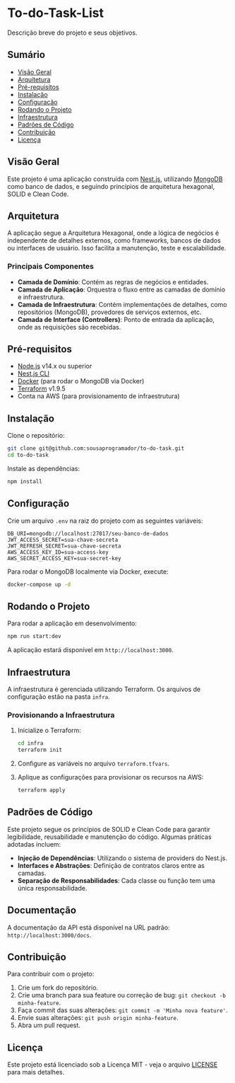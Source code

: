 # To-do-Task-List

Descrição breve do projeto e seus objetivos.

## Sumário

- [Visão Geral](#visão-geral)
- [Arquitetura](#arquitetura)
- [Pré-requisitos](#pré-requisitos)
- [Instalação](#instalação)
- [Configuração](#configuração)
- [Rodando o Projeto](#rodando-o-projeto)
- [Infraestrutura](#infraestrutura)
- [Padrões de Código](#padrões-de-código)
- [Contribuição](#contribuição)
- [Licença](#licença)

## Visão Geral

Este projeto é uma aplicação construída com [Nest.js](https://nestjs.com/), utilizando [MongoDB](https://www.mongodb.com/) como banco de dados, e seguindo princípios de arquitetura hexagonal, SOLID e Clean Code.

## Arquitetura

A aplicação segue a Arquitetura Hexagonal, onde a lógica de negócios é independente de detalhes externos, como frameworks, bancos de dados ou interfaces de usuário. Isso facilita a manutenção, teste e escalabilidade.

### Principais Componentes

- **Camada de Domínio**: Contém as regras de negócios e entidades.
- **Camada de Aplicação**: Orquestra o fluxo entre as camadas de domínio e infraestrutura.
- **Camada de Infraestrutura**: Contém implementações de detalhes, como repositórios (MongoDB), provedores de serviços externos, etc.
- **Camada de Interface (Controllers)**: Ponto de entrada da aplicação, onde as requisições são recebidas.

## Pré-requisitos

- [Node.js](https://nodejs.org/) v14.x ou superior
- [Nest.js CLI](https://docs.nestjs.com/cli/overview)
- [Docker](https://www.docker.com/) (para rodar o MongoDB via Docker)
- [Terraform](https://www.terraform.io/) v1.9.5
- Conta na AWS (para provisionamento de infraestrutura)

## Instalação

Clone o repositório:

```bash
git clone git@github.com:sousaprogramador/to-do-task.git
cd to-do-task
```

Instale as dependências:

```bash
npm install
```

## Configuração

Crie um arquivo `.env` na raiz do projeto com as seguintes variáveis:

```env
DB_URI=mongodb://localhost:27017/seu-banco-de-dados
JWT_ACCESS_SECRET=sua-chave-secreta
JWT_REFRESH_SECRET=sua-chave-secreta
AWS_ACCESS_KEY_ID=sua-access-key
AWS_SECRET_ACCESS_KEY=sua-secret-key
```

Para rodar o MongoDB localmente via Docker, execute:

```bash
docker-compose up -d
```

## Rodando o Projeto

Para rodar a aplicação em desenvolvimento:

```bash
npm run start:dev
```

A aplicação estará disponível em `http://localhost:3000`.

## Infraestrutura

A infraestrutura é gerenciada utilizando Terraform. Os arquivos de configuração estão na pasta `infra`.

### Provisionando a Infraestrutura

1. Inicialize o Terraform:

   ```bash
   cd infra
   terraform init
   ```

2. Configure as variáveis no arquivo `terraform.tfvars`.

3. Aplique as configurações para provisionar os recursos na AWS:

   ```bash
   terraform apply
   ```

## Padrões de Código

Este projeto segue os princípios de SOLID e Clean Code para garantir legibilidade, reusabilidade e manutenção do código. Algumas práticas adotadas incluem:

- **Injeção de Dependências**: Utilizando o sistema de providers do Nest.js.
- **Interfaces e Abstrações**: Definição de contratos claros entre as camadas.
- **Separação de Responsabilidades**: Cada classe ou função tem uma única responsabilidade.

## Documentação

A documentação da API está disponível na URL padrão: `http://localhost:3000/docs`.

## Contribuição

Para contribuir com o projeto:

1. Crie um fork do repositório.
2. Crie uma branch para sua feature ou correção de bug: `git checkout -b minha-feature`.
3. Faça commit das suas alterações: `git commit -m 'Minha nova feature'`.
4. Envie suas alterações: `git push origin minha-feature`.
5. Abra um pull request.

## Licença

Este projeto está licenciado sob a Licença MIT - veja o arquivo [LICENSE](LICENSE) para mais detalhes.
